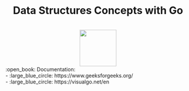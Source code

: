 <br>
<div align="center">
<h1>Data Structures Concepts with Go</h1>
  <br>
  <img height="100" src="https://golang.ch/wp-content/uploads/2022/06/Screenshot-from-2022-06-23-01-35-59.png" />
</div>
:open_book: Documentation: <br>
- :large_blue_circle: https://www.geeksforgeeks.org/ <br>
- :large_blue_circle: https://visualgo.net/en
<br>
<div>
